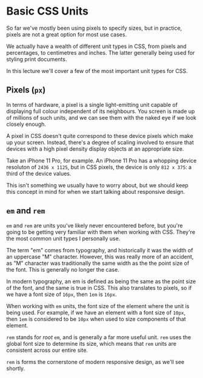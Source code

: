 # Basic CSS Units

So far we've mostly been using pixels to specify sizes, but in practice, pixels are not a great option for most use cases.

We actually have a wealth of different unit types in CSS, from pixels and percentages, to centimetres and inches. The latter generally being used for styling print documents.

In this lecture we'll cover a few of the most important unit types for CSS.

## Pixels (`px`)

In terms of hardware, a pixel is a single light-emitting unit capable of displaying full colour independent of its neighbours. You screen is made up of millions of such units, and we can see them with the naked eye if we look closely enough.

A pixel in CSS doesn't quite correspond to these device pixels which make up your screen. Instead, there's a degree of scaling involved to ensure that devices with a high pixel density display objects at an appropriate size.

Take an iPhone 11 Pro, for example. An iPhone 11 Pro has a whopping device resoluton of `2436 x 1125`, but in CSS pixels, the device is only `812 x 375`: a third of the device values.

This isn't something we usually have to worry about, but we should keep this concept in mind for when we start talking about responsive design.

## `em` and `rem`

`em` and `rem` are units you've likely never encountered before, but you're going to be getting very familiar with them when working with CSS. They're the most common unit types I personally use.

The term "em" comes from typography, and historically it was the width of an uppercase "M" character. However, this was really more of an accident, as "M" character was traditionally the same width as the the point size of the font. This is generally no longer the case.

In modern typography, an em is defined as being the same as the point size of the font, and the same is true in CSS. This also translates to pixels, so if we have a font size of `16px`, then `1em` is `16px`.

When working with `em` units, the font size of the element where the unit is being used. For example, if we have an element with a font size of `10px`, then `1em` is considered to be `10px` when used to size components of that element.

`rem` stands for *root* `em`, and is generally a far more useful unit. `rem` uses the global font size to determine its size, which means that `rem` units are consistent across our entire site.

`rem` is forms the cornerstone of modern responsive design, as we'll see shortly.

## 